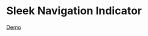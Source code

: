 <h1>Sleek Navigation Indicator</h1>

<a href="https://www.frontendhero.dev/demo/menu-with-animated-indicator/">Demo</a>
